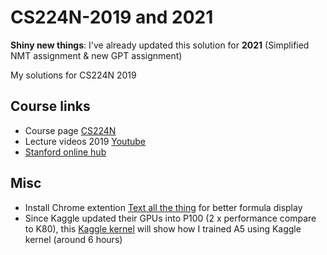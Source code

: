 # CS224N-2019 and 2021

**Shiny new things**: I've already updated this solution for **2021** (Simplified NMT assignment & new GPT assignment)

My solutions for CS224N 2019

## Course links
- Course page [CS224N](http://cs224n.stanford.edu)
- Lecture videos 2019 [Youtube](https://www.youtube.com/playlist?list=PLoROMvodv4rOhcuXMZkNm7j3fVwBBY42z)
- [Stanford online hub](http://onlinehub.stanford.edu/cs224)

## Misc
- Install Chrome extention 
[Text all the thing](https://chrome.google.com/webstore/detail/tex-all-the-things/cbimabofgmfdkicghcadidpemeenbffn)
for better formula display
- Since Kaggle updated their GPUs into P100 (2 x performance compare to K80), this 
[Kaggle kernel](https://www.kaggle.com/theunbidden/a5-cs224n-2019) will show how I trained A5 using Kaggle kernel 
(around 6 hours)
